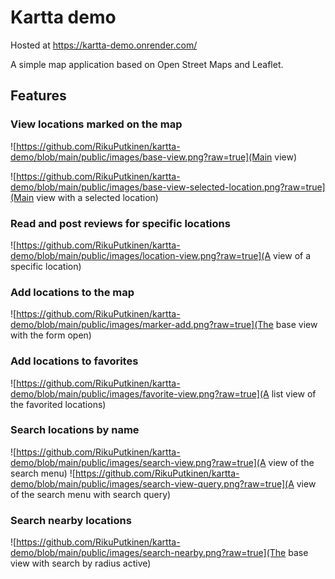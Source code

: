 # Kartta demo

Hosted at <https://kartta-demo.onrender.com/>

A simple map application based on Open Street Maps and Leaflet.

## Features

### View locations marked on the map
![https://github.com/RikuPutkinen/kartta-demo/blob/main/public/images/base-view.png?raw=true](Main view)

![https://github.com/RikuPutkinen/kartta-demo/blob/main/public/images/base-view-selected-location.png?raw=true](Main view with a selected location)

### Read and post reviews for specific locations
![https://github.com/RikuPutkinen/kartta-demo/blob/main/public/images/location-view.png?raw=true](A view of a specific location)

### Add locations to the map
![https://github.com/RikuPutkinen/kartta-demo/blob/main/public/images/marker-add.png?raw=true](The base view with the form open)

### Add locations to favorites
![https://github.com/RikuPutkinen/kartta-demo/blob/main/public/images/favorite-view.png?raw=true](A list view of the favorited locations)

### Search locations by name
![https://github.com/RikuPutkinen/kartta-demo/blob/main/public/images/search-view.png?raw=true](A view of the search menu)
![https://github.com/RikuPutkinen/kartta-demo/blob/main/public/images/search-view-query.png?raw=true](A view of the search menu with search query)

### Search nearby locations
![https://github.com/RikuPutkinen/kartta-demo/blob/main/public/images/search-nearby.png?raw=true](The base view with search by radius active)
